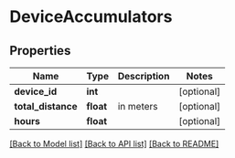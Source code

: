 # DeviceAccumulators

## Properties
Name | Type | Description | Notes
------------ | ------------- | ------------- | -------------
**device_id** | **int** |  | [optional] 
**total_distance** | **float** | in meters | [optional] 
**hours** | **float** |  | [optional] 

[[Back to Model list]](../README.md#documentation-for-models) [[Back to API list]](../README.md#documentation-for-api-endpoints) [[Back to README]](../README.md)



